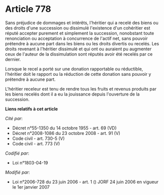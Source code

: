 # Article 778

Sans préjudice de dommages et intérêts, l'héritier qui a recelé des biens ou des droits d'une succession ou dissimulé
l'existence d'un cohéritier est réputé accepter purement et simplement la succession, nonobstant toute renonciation ou
acceptation à concurrence de l'actif net, sans pouvoir prétendre à aucune part dans les biens ou les droits divertis ou
recelés. Les droits revenant à l'héritier dissimulé et qui ont ou auraient pu augmenter ceux de l'auteur de la dissimulation
sont réputés avoir été recelés par ce dernier.

Lorsque le recel a porté sur une donation rapportable ou réductible, l'héritier doit le rapport ou la réduction de cette
donation sans pouvoir y prétendre à aucune part.

L'héritier receleur est tenu de rendre tous les fruits et revenus produits par les biens recelés dont il a eu la jouissance
depuis l'ouverture de la succession.

**Liens relatifs à cet article**

_Cité par_:

  - Décret n°55-1350 du 14 octobre 1955 - art. 69 (VD)
  - Décret n°2008-1086 du 23 octobre 2008 - art. 91 (V)
  - Code civil - art. 730-5 (V)
  - Code civil - art. 773 (V)

_Codifié par_:

  - Loi n°1803-04-19

_Modifié par_:

  - Loi n°2006-728 du 23 juin 2006 - art. 1 () JORF 24 juin 2006 en vigueur le 1er janvier 2007
